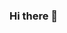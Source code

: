 ### Hi there 👋

<!--
**Lord-Nathaniel/Lord-Nathaniel** is a ✨ _special_ ✨ repository because its `README.md` (this file) appears on your GitHub profile.

Here are some ideas to get you started:

- 🔭 I’m currently working on ...
- 🌱 I’m currently learning ...
- 👯 I’m looking to collaborate on ...
- 🤔 I’m looking for help with ...
- 💬 Ask me about ...
- 📫 How to reach me: ...
- 😄 Pronouns: ...
- ⚡ Fun fact: ...
-->

<!--<details>
  <summary>⚡ GitHub Stats</summary>
  <img align="left" alt="codeSTACKr's GitHub Stats" src="https://github-readme-stats.vercel.app/api?username=HexS2&count_private=true&show_icons=true&hide_border=true" />
</details>-->
